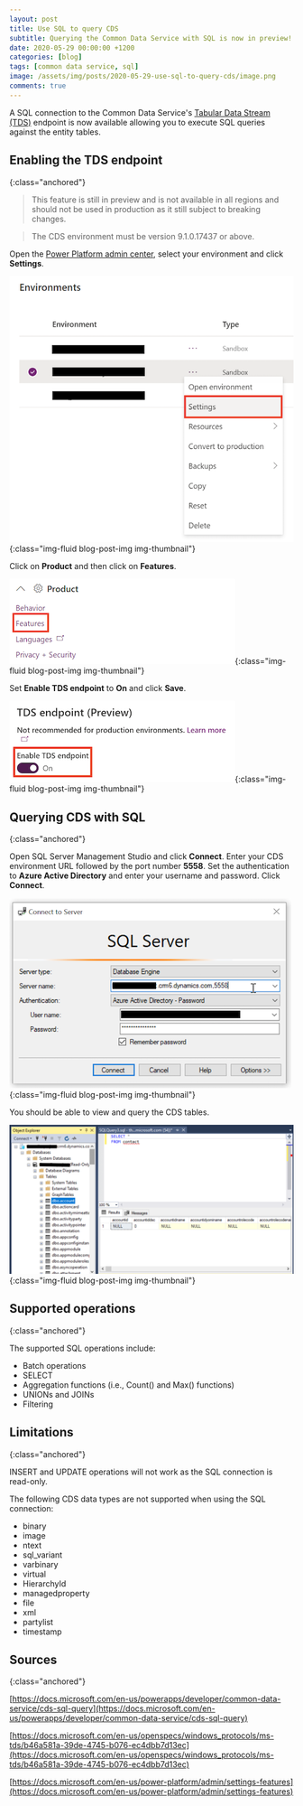 ```yaml
---
layout: post
title: Use SQL to query CDS
subtitle: Querying the Common Data Service with SQL is now in preview!
date: 2020-05-29 00:00:00 +1200
categories: [blog]
tags: [common data service, sql]
image: /assets/img/posts/2020-05-29-use-sql-to-query-cds/image.png
comments: true
---
```


A SQL connection to the Common Data Service's [Tabular Data Stream (TDS)](https://docs.microsoft.com/en-us/openspecs/windows_protocols/ms-tds/893fcc7e-8a39-4b3c-815a-773b7b982c50) endpoint is now available allowing you to execute SQL queries against the entity tables.

## Enabling the TDS endpoint
{:class="anchored"}

> This feature is still in preview and is not available in all regions and should not be used in production as it still subject to breaking changes.

> The CDS environment must be version 9.1.0.17437 or above.

Open the [Power Platform admin center](https://admin.powerplatform.microsoft.com/environments), select your environment and click **Settings**.

![Enable TDS 1](/assets/img/posts/2020-05-29-use-sql-to-query-cds/enable-tds-1.png "Enable TDS 1"){:class="img-fluid blog-post-img img-thumbnail"} 

Click on **Product** and then click on **Features**.

![Enable TDS 2](/assets/img/posts/2020-05-29-use-sql-to-query-cds/enable-tds-2.png "Enable TDS 2"){:class="img-fluid blog-post-img img-thumbnail"} 

Set **Enable TDS endpoint** to **On** and click **Save**.

![Enable TDS 3](/assets/img/posts/2020-05-29-use-sql-to-query-cds/enable-tds-3.png "Enable TDS 3"){:class="img-fluid blog-post-img img-thumbnail"} 

## Querying CDS with SQL
{:class="anchored"}

Open SQL Server Management Studio and click **Connect**. Enter your CDS environment URL followed by the port number **5558**. Set the authentication to **Azure Active Directory** and enter your username and password. Click **Connect**.

![Query CDS with SQL 1](/assets/img/posts/2020-05-29-use-sql-to-query-cds/query-cds-with-sql-1.png "Query CDS with SQL 1"){:class="img-fluid blog-post-img img-thumbnail"} 

You should be able to view and query the CDS tables.

![Query CDS with SQL 2](/assets/img/posts/2020-05-29-use-sql-to-query-cds/query-cds-with-sql-2.png "Query CDS with SQL 2"){:class="img-fluid blog-post-img img-thumbnail"} 

## Supported operations
{:class="anchored"}

The supported SQL operations include:
- Batch operations
- SELECT
- Aggregation functions (i.e., Count() and Max() functions)
- UNIONs and JOINs
- Filtering

## Limitations
{:class="anchored"}

INSERT and UPDATE operations will not work as the SQL connection is read-only.

The following CDS data types are not supported when using the SQL connection:
- binary
- image
- ntext
- sql_variant
- varbinary
- virtual
- HierarchyId
- managedproperty
- file
- xml
- partylist
- timestamp

## Sources
{:class="anchored"}

[https://docs.microsoft.com/en-us/powerapps/developer/common-data-service/cds-sql-query](https://docs.microsoft.com/en-us/powerapps/developer/common-data-service/cds-sql-query)

[https://docs.microsoft.com/en-us/openspecs/windows_protocols/ms-tds/b46a581a-39de-4745-b076-ec4dbb7d13ec](https://docs.microsoft.com/en-us/openspecs/windows_protocols/ms-tds/b46a581a-39de-4745-b076-ec4dbb7d13ec)

[https://docs.microsoft.com/en-us/power-platform/admin/settings-features](https://docs.microsoft.com/en-us/power-platform/admin/settings-features)